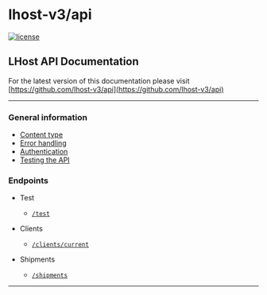 # lhost-v3/api

[![license](https://img.shields.io/github/license/lhost-v3/api.svg)](https://github.com/lhost-v3/api)

## LHost API Documentation

For the latest version of this documentation please visit [https://github.com/lhost-v3/api](https://github.com/lhost-v3/api)

---

### General information

* [Content type](docs/ContentType.md)
* [Error handling](docs/ErrorHandling.md)
* [Authentication](docs/Authentication.md)
* [Testing the API](docs/Testing.md)

### Endpoints

* Test
    * [`/test`](docs/Endpoints/Test.md)

* Clients
    * [`/clients/current`](docs/Endpoints/Clients/Current.md)

* Shipments
    * [`/shipments`](docs/Endpoints/Shipments/Shipments.md)

---
